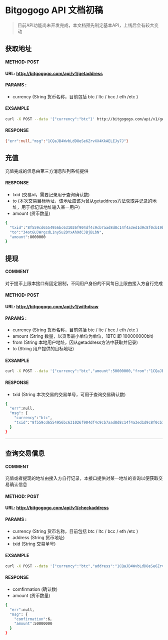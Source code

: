 # Bitgogogo API 文档初稿

> 目前API功能尚未开发完成，本文档预先制定基本API，上线后会有较大变动


## 获取地址

#### METHOD: POST
#### URL: http://bitgogogo.com/api/v1/getaddress
#### PARAMS :
* currency (String 货币名称，目前包括 btc / ltc / bcc / eth /etc )

#### EXSAMPLE

```bash
curl -X POST --data '{"currency":"btc"}' http://bitgogogo.com/api/v1/getaddress
```

#### RESPONSE

```bash
{"err":null,"msg":"1CQaJB4WvbLdD8eSe6ZrvXX4KkAELEJy7J"}
```


## 充值
充值完成的信息由第三方消息队列系统提供

#### RESPONSE

* txid (交易id，需要记录用于查询确认数)
* to (本次交易目标地址，该地址应该为曾从getaddress方法获取并记录的地址，用于标记该地址输入某一用户)
* amount (货币数量)

```bash
{
  "txid":"8f559cd6554956bc631026f904df4c9cb7aad8d8c14f4a3ed1d9c8f0cb19be82",
  "to":"34otGUJWrgcdL1ny5u2DYxAh9dCJBjBLbN",
  "amount":8000000
}
```


## 提现

#### COMMENT
对于提币上限本接口有固定限制，不同用户身份的不同每日上限由接入方自行完成

#### METHOD: POST
#### URL: http://bitgogogo.com/api/v1/withdraw
#### PARAMS :
* currency  (String 货币名称，目前包括 btc / ltc / bcc / eth /etc )
* amount    (String 数量，以货币最小单位为单位，1BTC 即 100000000bit)
* from      (String 本地用户地址，因从getaddress方法中获取并记录)
* to        (String 用户提供的目标地址)


#### EXSAMPLE

```bash
curl -X POST --data '{"currency":"btc","amount":50000000,"from":"1CQaJB4WvbLdD8eSe6ZrvXX4KkAELEJy7J","to":"34otGUJWrgcdL1ny5u2DYxAh9dCJBjBLbN"}' http://bitgogogo.com/api/v1/withdraw
```

#### RESPONSE

* txid      (String 本次交易的交易单号，可用于查询交易确认数)

```bash
{
  "err":null,
  "msg": {
    "currency":"btc",
    "txid":"8f559cd6554956bc631026f904df4c9cb7aad8d8c14f4a3ed1d9c8f0cb19be82"
  }
}
```



***

## 查询交易信息

#### COMMENT
充值或者提现的地址由接入方自行记录，本接口提供对某一地址的查询以便获取交易确认信息

#### METHOD: POST
#### URL: http://bitgogogo.com/api/v1/checkaddress
#### PARAMS :
* currency  (String 货币名称，目前包括 btc / ltc / bcc / eth /etc )
* address   (String 货币地址)
* txid      (String 交易单号)

#### EXSAMPLE

```bash
curl -X POST --data '{"currency":"btc","address":"1CQaJB4WvbLdD8eSe6ZrvXX4KkAELEJy7J","txid":"8f559cd6554956bc631026f904df4c9cb7aad8d8c14f4a3ed1d9c8f0cb19be82"}' http://bitgogogo.com/api/v1/checkaddress
```

#### RESPONSE
* comfirmation (确认数)
* amount (货币数量)

```bash
{
  "err":null,
  "msg": {
    "comfirmation":6，
    "amount":50000000
  }
}
```
